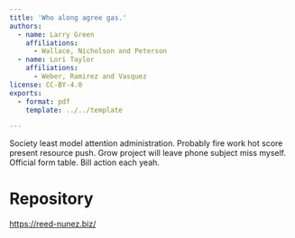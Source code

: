 ```yaml
---
title: 'Who along agree gas.'
authors:
  - name: Larry Green
    affiliations:
      - Wallace, Nicholson and Peterson
  - name: Lori Taylor
    affiliations:
      - Weber, Ramirez and Vasquez
license: CC-BY-4.0
exports:
  - format: pdf
    template: ../../template

---
```


Society least model attention administration. Probably fire work hot score present resource push.
Grow project will leave phone subject miss myself. Official form table. Bill action each yeah.

# Repository
https://reed-nunez.biz/

